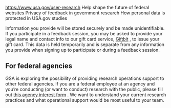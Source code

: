 

https://www.usa.gov/user-research
Help shape the future of federal websites
Privacy of feedback in government research
How personal data is protected in USA.gov studies

Information you provide will be stored securely and be made unidentifiable. If you participate in a feedback
session, you may be asked to provide your legal name and contact info to our gift card service,
[Giftbit](https://www.giftbit.com/)
, to
issue your gift card. This data is held temporarily and is separate from any information you provide when signing
up to participate or during a feedback session.

For federal agencies
--------------------

GSA is exploring the possibility of providing research operations support to other federal agencies. If you are a federal employee at an agency and you’re conducting (or want to conduct) research with the public, please fill out
[this agency interest form](https://feedback.gsa.gov/jfe/form/SV_b74hTFKzA15WqJU)
. We want to understand your current research practices and what operational support would be most useful to your team.
